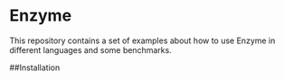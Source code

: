 # Enzyme
This repository contains a set of examples about how to use Enzyme in different languages and some benchmarks.

##Installation
